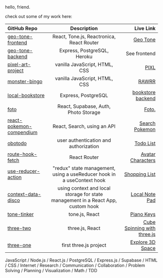 hello, friend.

check out some of my work here:

| GitHub Repo      | Description | Live Link     |
| :---        |    :----:   |          ---: |
| [geo-tone-frontend](https://github.com/geo-tone/geo-tone-frontend) | React, Tone.js, Reactronica, React Router | [Geo Tone](https://geo-tone.netlify.app/) |
| [geo-tone-backend](https://github.com/geo-tone/geo-tone-backend) | Express, PostgreSQL, Heroku | See frontend |
| [pixel-art-project](https://github.com/PIXLAPP/pixel-art-project) | vanilla JavaScript, HTML, CSS |[PIXL](https://pixlapp.github.io/pixel-art-project/) |
| [monster-bingo](https://github.com/forestheims/monster-bingo) | vanilla JavaScript, HTML, CSS | [RAWRR](https://monster-bingo.netlify.app/)|
| [local-bookstore](https://github.com/forestheims/local-bookstore) | Express, PostgreSQL | [bookstore backend](https://local-bookstore-postgresql.herokuapp.com/) |
| [foto](https://github.com/photo-app-placeholder/Foto)| React, Supabase, Auth, Photo Storage | [Foto.](https://foto-app.netlify.app/) |
| [react-pokemon-compendium](https://github.com/forestheims/react-pokemon-compendium) | React, Search, using an API | [Search Pokemon](https://fh-react-pokemon-compendium.netlify.app/)|
| [obotodo](https://github.com/forestheims/obotodo) | user authentication and authorization | [Todo List](https://cranky-northcutt-118fad.netlify.app/) |
| [route-hook-fetch](https://github.com/forestheims/route-hook-fetch) | React Router | [Avatar Characters](https://route-hook-fetch.netlify.app/) |
| [use-reducer-action](https://github.com/forestheims/use-reducer-action) | "redux" state management, using a useReducer hook in a useContext hook | [Shopping List](https://quirky-lichterman-5a8f02.netlify.app/) |
| [context-data-disco](https://github.com/forestheims/context-data-disco) | using context and local storage for state management in a React App, custom hook | [Local Note Pad](https://context-data-disco.netlify.app/) |
| [tone-tinker](https://github.com/forestheims/tone-tinker) | tone.js, React | [Piano Keys](https://tone-tinker.netlify.app/synth) |
| [three-two](https://github.com/forestheims/three-two) | three.js, React | [Cube Spinning with three.js](https://three-two.netlify.app/) |
| [three-one](https://github.com/forestheims/three-one) | first three.js project | [Explore 3D Space](https://three-one.netlify.app/) |


JavaScript / Node.js / React.js / PostgreSQL / Express.js / Supabase / HTML / CSS / Internet / Research /
Communication / Collaboration / Problem Solving / Planning / Visualization / Math / TDD
